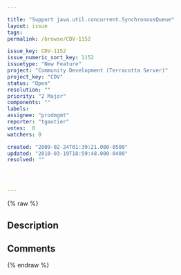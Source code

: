 ```yaml
---

title: "Support java.util.concurrent.SynchronousQueue"
layout: issue
tags: 
permalink: /browse/CDV-1152

issue_key: CDV-1152
issue_numeric_sort_key: 1152
issuetype: "New Feature"
project: "Community Development (Terracotta Server)"
project_key: "CDV"
status: "Open"
resolution: ""
priority: "2 Major"
components: ""
labels: 
assignee: "prodmgmt"
reporter: "tgautier"
votes:  0
watchers: 0

created: "2009-02-24T01:39:21.000-0500"
updated: "2010-03-19T18:59:48.000-0400"
resolved: ""




---
```


{% raw %}

## Description

<div markdown="1" class="description">



</div>

## Comments



{% endraw %}
